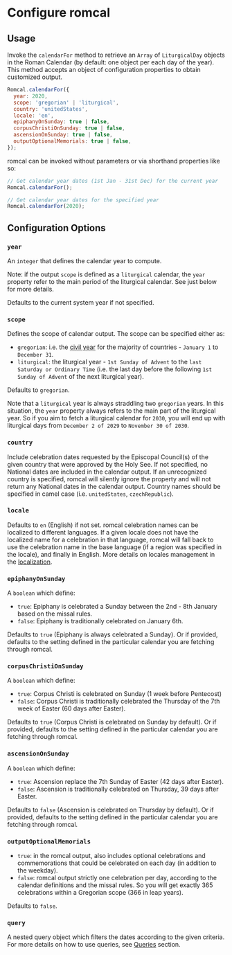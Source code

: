 # Configure romcal

## Usage

Invoke the `calendarFor` method to retrieve an `Array` of `LiturgicalDay` objects in the Roman Calendar (by default: one object per each day of the year).
This method accepts an object of configuration properties to obtain customized output.

```javascript
Romcal.calendarFor({
  year: 2020,
  scope: 'gregorian' | 'liturgical',
  country: 'unitedStates',
  locale: 'en',
  epiphanyOnSunday: true | false,
  corpusChristiOnSunday: true | false,
  ascensionOnSunday: true | false,
  outputOptionalMemorials: true | false,
});
```

romcal can be invoked without parameters or via shorthand properties like so:

```javascript
// Get calendar year dates (1st Jan - 31st Dec) for the current year
Romcal.calendarFor();

// Get calendar year dates for the specified year
Romcal.calendarFor(2020);
```

## Configuration Options

### `year`

An `integer` that defines the calendar year to compute.

Note: if the output `scope` is defined as a `liturgical` calendar, the `year` property refer to the main period of the liturgical calendar.
See just below for more details.

Defaults to the current system year if not specified.

### `scope`

Defines the scope of calendar output. The scope can be specified either as:

- `gregorian`: i.e. the [civil year](https://en.wikipedia.org/wiki/Civil_calendar) for the majority of countries - `January 1` to `December 31`.
- `liturgical`: the liturgical year - `1st Sunday of Advent` to the `last Saturday or Ordinary Time` (i.e. the last day before the following `1st Sunday of Advent` of the next liturgical year).

Defaults to `gregorian`.

Note that a `liturgical` year is always straddling two `gregorian` years.
In this situation, the `year` property always refers to the main part of the liturgical year.
So if you aim to fetch a liturgical calendar for `2030`, you will end up with liturgical days from `December 2 of 2029` to `November 30 of 2030`.

### `country`

Include celebration dates requested by the Episcopal Council(s) of the given country that were approved by the Holy See.
If not specified, no National dates are included in the calendar output.
If an unrecognized country is specified, romcal will silently ignore the property and will not return any National dates in the calendar output.
Country names should be specified in camel case (i.e. `unitedStates`, `czechRepublic`).

### `locale`

Defaults to `en` (English) if not set.
romcal celebration names can be localized to different languages.
If a given locale does not have the localized name for a celebration in that language, romcal will fall back to use the celebration name in the base language (if a region was specified in the locale), and finally in English.
More details on locales management in the [localization](#localization).

### `epiphanyOnSunday`

A `boolean` which define:

- `true`: Epiphany is celebrated a Sunday between the 2nd - 8th January based on the missal rules.
- `false`: Epiphany is traditionally celebrated on January 6th.

Defaults to `true` (Epiphany is always celebrated a Sunday).
Or if provided, defaults to the setting defined in the particular calendar you are fetching through romcal.

### `corpusChristiOnSunday`

A `boolean` which define:

- `true`: Corpus Christi is celebrated on Sunday (1 week before Pentecost)
- `false`: Corpus Christi is traditionally celebrated the Thursday of the 7th week of Easter (60 days after Easter).

Defaults to `true` (Corpus Christi is celebrated on Sunday by default).
Or if provided, defaults to the setting defined in the particular calendar you are fetching through romcal.

### `ascensionOnSunday`

A `boolean` which define:

- `true`: Ascension replace the 7th Sunday of Easter (42 days after Easter).
- `false`: Ascension is traditionally celebrated on Thursday, 39 days after Easter.

Defaults to `false` (Ascension is celebrated on Thursday by default).
Or if provided, defaults to the setting defined in the particular calendar you are fetching through romcal.

### `outputOptionalMemorials`

- `true`: in the romcal output, also includes optional celebrations and commemorations that could be celebrated on each day (in addition to the weekday).
- `false`: romcal output strictly one celebration per day, according to the calendar definitions and the missal rules. So you will get exactly 365 celebrations within a Gregorian scope (366 in leap years).

Defaults to `false`.

### `query`

A nested query object which filters the dates according to the given criteria.
For more details on how to use queries, see [Queries](#queries) section.

